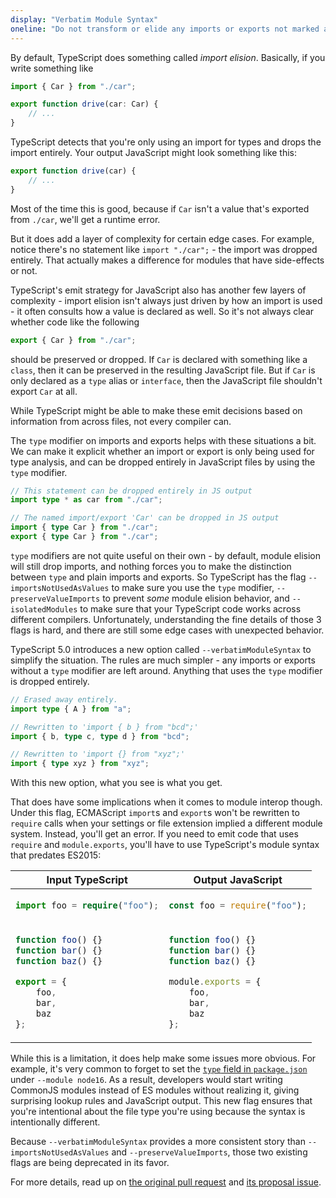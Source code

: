 ```yaml
---
display: "Verbatim Module Syntax"
oneline: "Do not transform or elide any imports or exports not marked as type-only, ensuring they are written in the output file's format based on the 'module' setting."
---
```


By default, TypeScript does something called *import elision*.
Basically, if you write something like

```ts
import { Car } from "./car";

export function drive(car: Car) {
    // ...
}
```

TypeScript detects that you're only using an import for types and drops the import entirely.
Your output JavaScript might look something like this:

```js
export function drive(car) {
    // ...
}
```

Most of the time this is good, because if `Car` isn't a value that's exported from `./car`, we'll get a runtime error.

But it does add a layer of complexity for certain edge cases.
For example, notice there's no statement like `import "./car";` - the import was dropped entirely.
That actually makes a difference for modules that have side-effects or not.

TypeScript's emit strategy for JavaScript also has another few layers of complexity - import elision isn't always just driven by how an import is used - it often consults how a value is declared as well.
So it's not always clear whether code like the following

```ts
export { Car } from "./car";
```

should be preserved or dropped.
If `Car` is declared with something like a `class`, then it can be preserved in the resulting JavaScript file.
But if `Car` is only declared as a `type` alias or `interface`, then the JavaScript file shouldn't export `Car` at all.

While TypeScript might be able to make these emit decisions based on information from across files, not every compiler can.

The `type` modifier on imports and exports helps with these situations a bit.
We can make it explicit whether an import or export is only being used for type analysis, and can be dropped entirely in JavaScript files by using the `type` modifier.

```ts
// This statement can be dropped entirely in JS output
import type * as car from "./car";

// The named import/export 'Car' can be dropped in JS output
import { type Car } from "./car";
export { type Car } from "./car";
```

`type` modifiers are not quite useful on their own - by default, module elision will still drop imports, and nothing forces you to make the distinction between `type` and plain imports and exports.
So TypeScript has the flag `--importsNotUsedAsValues` to make sure you use the `type` modifier, `--preserveValueImports` to prevent *some* module elision behavior, and `--isolatedModules` to make sure that your TypeScript code works across different compilers.
Unfortunately, understanding the fine details of those 3 flags is hard, and there are still some edge cases with unexpected behavior.

TypeScript 5.0 introduces a new option called `--verbatimModuleSyntax` to simplify the situation.
The rules are much simpler - any imports or exports without a `type` modifier are left around.
Anything that uses the `type` modifier is dropped entirely.

```ts
// Erased away entirely.
import type { A } from "a";

// Rewritten to 'import { b } from "bcd";'
import { b, type c, type d } from "bcd";

// Rewritten to 'import {} from "xyz";'
import { type xyz } from "xyz";
```

With this new option, what you see is what you get.

That does have some implications when it comes to module interop though.
Under this flag, ECMAScript `import`s and `export`s won't be rewritten to `require` calls when your settings or file extension implied a different module system.
Instead, you'll get an error.
If you need to emit code that uses `require` and `module.exports`, you'll have to use TypeScript's module syntax that predates ES2015:

<table>
<thead>
    <tr>
        <th>Input TypeScript</th>
        <th>Output JavaScript</th>
    </tr>
</thead>

<tr>
<td>

```ts
import foo = require("foo");
```

</td>
<td>

```js
const foo = require("foo");
```

</td>
</tr>
<tr>
<td>

```ts
function foo() {}
function bar() {}
function baz() {}

export = {
    foo,
    bar,
    baz
};
```

</td>
<td>

```js
function foo() {}
function bar() {}
function baz() {}

module.exports = {
    foo,
    bar,
    baz
};
```

</td>
</tr>
</table>

While this is a limitation, it does help make some issues more obvious.
For example, it's very common to forget to set the [`type` field in `package.json`](https://nodejs.org/api/packages.html#type) under `--module node16`.
As a result, developers would start writing CommonJS modules instead of ES modules without realizing it, giving surprising lookup rules and JavaScript output.
This new flag ensures that you're intentional about the file type you're using because the syntax is intentionally different.

Because `--verbatimModuleSyntax` provides a more consistent story than `--importsNotUsedAsValues` and `--preserveValueImports`, those two existing flags are being deprecated in its favor.

For more details, read up on [the original pull request](https://github.com/microsoft/TypeScript/pull/52203) and [its proposal issue](https://github.com/microsoft/TypeScript/issues/51479).
